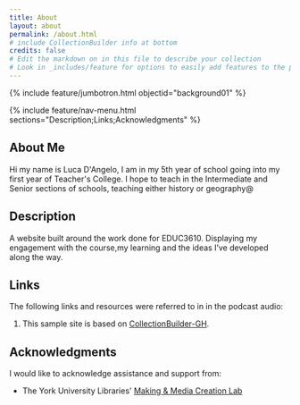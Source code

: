 ```yaml
---
title: About
layout: about
permalink: /about.html
# include CollectionBuilder info at bottom
credits: false
# Edit the markdown on in this file to describe your collection
# Look in _includes/feature for options to easily add features to the page
---
```


{% include feature/jumbotron.html objectid="background01" %}

{% include feature/nav-menu.html sections="Description;Links;Acknowledgments" %}

## About Me

Hi my name is Luca D'Angelo, I am in my 5th year of school going into my first year of Teacher's College. I hope to teach in the Intermediate and Senior sections of schools, teaching either history or geography@

## Description

A website built around the work done for EDUC3610. Displaying my engagement with the course,my learning and the ideas I’ve developed along the way.

## Links
The following links and resources were referred to in in the podcast audio:

1. This sample site is based on [CollectionBuilder-GH](https://collectionbuilding.github.io/gh/).


## Acknowledgments

I would like to acknowledge assistance and support from:

- The York University Libraries' [Making & Media Creation Lab](https://www.library.yorku.ca/ds/)
